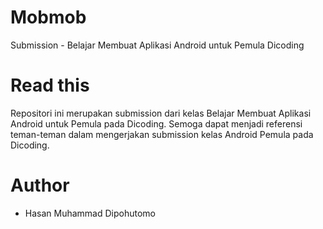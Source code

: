 # Mobmob
Submission -  Belajar Membuat Aplikasi Android untuk Pemula Dicoding
# Read this
Repositori ini merupakan submission dari kelas Belajar Membuat Aplikasi Android untuk Pemula pada Dicoding. Semoga dapat menjadi referensi teman-teman dalam mengerjakan submission kelas Android Pemula pada Dicoding.
# Author
- Hasan Muhammad Dipohutomo
